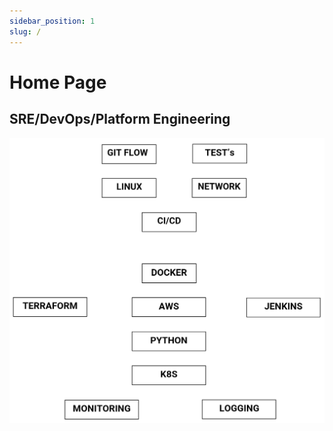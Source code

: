 ```yaml
---
sidebar_position: 1
slug: /
---
```


# Home Page

## SRE/DevOps/Platform Engineering
![RoadMap](./roadmap-boy.png)